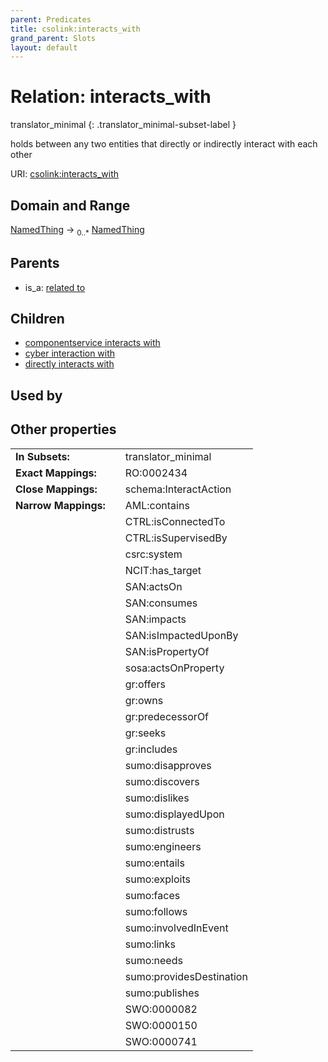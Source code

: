 ```yaml
---
parent: Predicates
title: csolink:interacts_with
grand_parent: Slots
layout: default
---
```


# Relation: interacts_with

translator_minimal
{: .translator_minimal-subset-label }


holds between any two entities that directly or indirectly interact with each other

URI: [csolink:interacts_with](https://w3id.org/csolink/vocab/interacts_with)

## Domain and Range

[NamedThing](NamedThing.md) ->  <sub>0..*</sub> [NamedThing](NamedThing.md)

## Parents

 *  is_a: [related to](related_to.md)

## Children

 *  [componentservice interacts with](componentservice_interacts_with.md)
 *  [cyber interaction with](cyber_interaction_with.md)
 *  [directly interacts with](directly_interacts_with.md)

## Used by


## Other properties

|  |  |  |
| --- | --- | --- |
| **In Subsets:** | | translator_minimal |
| **Exact Mappings:** | | RO:0002434 |
| **Close Mappings:** | | schema:InteractAction |
| **Narrow Mappings:** | | AML:contains |
|  | | CTRL:isConnectedTo |
|  | | CTRL:isSupervisedBy |
|  | | csrc:system |
|  | | NCIT:has_target |
|  | | SAN:actsOn |
|  | | SAN:consumes |
|  | | SAN:impacts |
|  | | SAN:isImpactedUponBy |
|  | | SAN:isPropertyOf |
|  | | sosa:actsOnProperty |
|  | | gr:offers |
|  | | gr:owns |
|  | | gr:predecessorOf |
|  | | gr:seeks |
|  | | gr:includes |
|  | | sumo:disapproves |
|  | | sumo:discovers |
|  | | sumo:dislikes |
|  | | sumo:displayedUpon |
|  | | sumo:distrusts |
|  | | sumo:engineers |
|  | | sumo:entails |
|  | | sumo:exploits |
|  | | sumo:faces |
|  | | sumo:follows |
|  | | sumo:involvedInEvent |
|  | | sumo:links |
|  | | sumo:needs |
|  | | sumo:providesDestination |
|  | | sumo:publishes |
|  | | SWO:0000082 |
|  | | SWO:0000150 |
|  | | SWO:0000741 |

